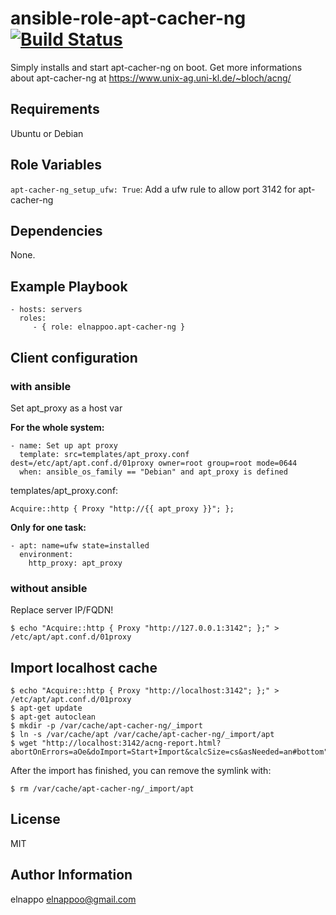 # ansible-role-apt-cacher-ng [![Build Status](https://travis-ci.org/elnappo/ansible-role-apt-cacher-ng.svg?branch=master)](https://travis-ci.org/elnappo/ansible-role-apt-cacher-ng)

Simply installs and start apt-cacher-ng on boot. Get more informations about apt-cacher-ng at https://www.unix-ag.uni-kl.de/~bloch/acng/

## Requirements
Ubuntu or Debian

## Role Variables
`apt-cacher-ng_setup_ufw: True`: Add a ufw rule to allow port 3142 for apt-cacher-ng

## Dependencies
None.

## Example Playbook
    - hosts: servers
      roles:
         - { role: elnappoo.apt-cacher-ng }

## Client configuration
### with ansible
Set apt_proxy as a host var

**For the whole system:**

	- name: Set up apt proxy
  	  template: src=templates/apt_proxy.conf dest=/etc/apt/apt.conf.d/01proxy owner=root group=root mode=0644
 	  when: ansible_os_family == "Debian" and apt_proxy is defined
 	  
templates/apt_proxy.conf:

	Acquire::http { Proxy "http://{{ apt_proxy }}"; };

**Only for one task:**

	- apt: name=ufw state=installed
	  environment: 
	    http_proxy: apt_proxy
      
### without ansible
Replace server IP/FQDN!

	$ echo "Acquire::http { Proxy "http://127.0.0.1:3142"; };" > /etc/apt/apt.conf.d/01proxy

## Import localhost cache

	$ echo "Acquire::http { Proxy "http://localhost:3142"; };" > /etc/apt/apt.conf.d/01proxy
	$ apt-get update
	$ apt-get autoclean
	$ mkdir -p /var/cache/apt-cacher-ng/_import
	$ ln -s /var/cache/apt /var/cache/apt-cacher-ng/_import/apt
	$ wget "http://localhost:3142/acng-report.html?abortOnErrors=aOe&doImport=Start+Import&calcSize=cs&asNeeded=an#bottom"
	
After the import has finished, you can remove the symlink with:

	$ rm /var/cache/apt-cacher-ng/_import/apt

## License

MIT

## Author Information

elnappo <elnappoo@gmail.com>
